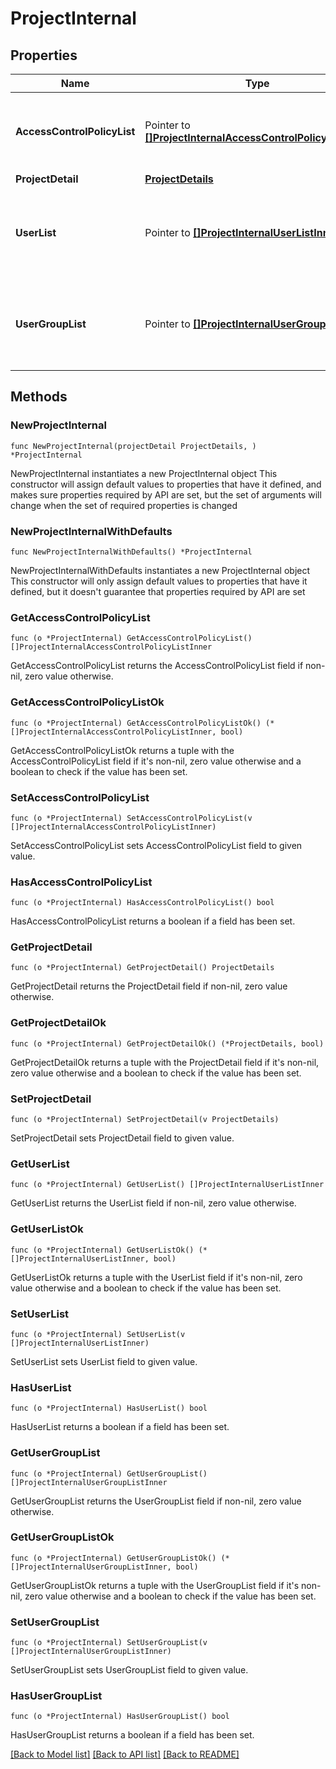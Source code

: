 # ProjectInternal

## Properties

Name | Type | Description | Notes
------------ | ------------- | ------------- | -------------
**AccessControlPolicyList** | Pointer to [**[]ProjectInternalAccessControlPolicyListInner**](ProjectInternalAccessControlPolicyListInner.md) | The list of ACPs to be attached to the users belonging to a project.  | [optional] 
**ProjectDetail** | [**ProjectDetails**](ProjectDetails.md) |  | 
**UserList** | Pointer to [**[]ProjectInternalUserListInner**](ProjectInternalUserListInner.md) | The list of user specification to be associated with the project.  | [optional] 
**UserGroupList** | Pointer to [**[]ProjectInternalUserGroupListInner**](ProjectInternalUserGroupListInner.md) | The list of user group specification to be associated with the project.  | [optional] 

## Methods

### NewProjectInternal

`func NewProjectInternal(projectDetail ProjectDetails, ) *ProjectInternal`

NewProjectInternal instantiates a new ProjectInternal object
This constructor will assign default values to properties that have it defined,
and makes sure properties required by API are set, but the set of arguments
will change when the set of required properties is changed

### NewProjectInternalWithDefaults

`func NewProjectInternalWithDefaults() *ProjectInternal`

NewProjectInternalWithDefaults instantiates a new ProjectInternal object
This constructor will only assign default values to properties that have it defined,
but it doesn't guarantee that properties required by API are set

### GetAccessControlPolicyList

`func (o *ProjectInternal) GetAccessControlPolicyList() []ProjectInternalAccessControlPolicyListInner`

GetAccessControlPolicyList returns the AccessControlPolicyList field if non-nil, zero value otherwise.

### GetAccessControlPolicyListOk

`func (o *ProjectInternal) GetAccessControlPolicyListOk() (*[]ProjectInternalAccessControlPolicyListInner, bool)`

GetAccessControlPolicyListOk returns a tuple with the AccessControlPolicyList field if it's non-nil, zero value otherwise
and a boolean to check if the value has been set.

### SetAccessControlPolicyList

`func (o *ProjectInternal) SetAccessControlPolicyList(v []ProjectInternalAccessControlPolicyListInner)`

SetAccessControlPolicyList sets AccessControlPolicyList field to given value.

### HasAccessControlPolicyList

`func (o *ProjectInternal) HasAccessControlPolicyList() bool`

HasAccessControlPolicyList returns a boolean if a field has been set.

### GetProjectDetail

`func (o *ProjectInternal) GetProjectDetail() ProjectDetails`

GetProjectDetail returns the ProjectDetail field if non-nil, zero value otherwise.

### GetProjectDetailOk

`func (o *ProjectInternal) GetProjectDetailOk() (*ProjectDetails, bool)`

GetProjectDetailOk returns a tuple with the ProjectDetail field if it's non-nil, zero value otherwise
and a boolean to check if the value has been set.

### SetProjectDetail

`func (o *ProjectInternal) SetProjectDetail(v ProjectDetails)`

SetProjectDetail sets ProjectDetail field to given value.


### GetUserList

`func (o *ProjectInternal) GetUserList() []ProjectInternalUserListInner`

GetUserList returns the UserList field if non-nil, zero value otherwise.

### GetUserListOk

`func (o *ProjectInternal) GetUserListOk() (*[]ProjectInternalUserListInner, bool)`

GetUserListOk returns a tuple with the UserList field if it's non-nil, zero value otherwise
and a boolean to check if the value has been set.

### SetUserList

`func (o *ProjectInternal) SetUserList(v []ProjectInternalUserListInner)`

SetUserList sets UserList field to given value.

### HasUserList

`func (o *ProjectInternal) HasUserList() bool`

HasUserList returns a boolean if a field has been set.

### GetUserGroupList

`func (o *ProjectInternal) GetUserGroupList() []ProjectInternalUserGroupListInner`

GetUserGroupList returns the UserGroupList field if non-nil, zero value otherwise.

### GetUserGroupListOk

`func (o *ProjectInternal) GetUserGroupListOk() (*[]ProjectInternalUserGroupListInner, bool)`

GetUserGroupListOk returns a tuple with the UserGroupList field if it's non-nil, zero value otherwise
and a boolean to check if the value has been set.

### SetUserGroupList

`func (o *ProjectInternal) SetUserGroupList(v []ProjectInternalUserGroupListInner)`

SetUserGroupList sets UserGroupList field to given value.

### HasUserGroupList

`func (o *ProjectInternal) HasUserGroupList() bool`

HasUserGroupList returns a boolean if a field has been set.


[[Back to Model list]](../README.md#documentation-for-models) [[Back to API list]](../README.md#documentation-for-api-endpoints) [[Back to README]](../README.md)


